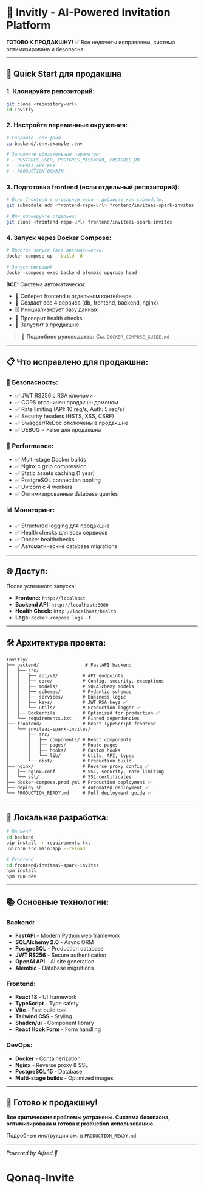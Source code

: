 # 🚀 **Invitly - AI-Powered Invitation Platform**

**ГОТОВО К ПРОДАКШНУ!** ✅ Все недочеты исправлены, система оптимизирована и безопасна.

---

## 🎯 **Quick Start для продакшна**

### **1. Клонируйте репозиторий:**
```bash
git clone <repository-url>
cd Invitly
```

### **2. Настройте переменные окружения:**
```bash
# Создайте .env файл
cp backend/.env.example .env

# Заполните обязательные параметры:
# - POSTGRES_USER, POSTGRES_PASSWORD, POSTGRES_DB
# - OPENAI_API_KEY
# - PRODUCTION_DOMAIN
```

### **3. Подготовка frontend (если отдельный репозиторий):**
```bash
# Если frontend в отдельном репо - добавьте как submodule:
git submodule add <frontend-repo-url> frontend/inviteai-spark-invites

# Или клонируйте отдельно:
git clone <frontend-repo-url> frontend/inviteai-spark-invites
```

### **4. Запуск через Docker Compose:**
```bash
# Простой запуск (все автоматически)
docker-compose up --build -d

# Запуск миграций
docker-compose exec backend alembic upgrade head
```

**ВСЕ!** Система автоматически:
- 🔧 Соберет frontend в отдельном контейнере
- 🐳 Создаст все 4 сервиса (db, frontend, backend, nginx)
- 🗄️ Инициализирует базу данных
- 🏥 Проверит health checks
- 🚀 Запустит в продакшне

> 📖 **Подробное руководство:** См. `DOCKER_COMPOSE_GUIDE.md`

---

## 📋 **Что исправлено для продакшна:**

### **🔐 Безопасность:**
- ✅ JWT RS256 с RSA ключами
- ✅ CORS ограничен продакшн доменом
- ✅ Rate limiting (API: 10 req/s, Auth: 5 req/s)
- ✅ Security headers (HSTS, XSS, CSRF)
- ✅ Swagger/ReDoc отключены в продакшне
- ✅ DEBUG = False для продакшна

### **🚀 Performance:**
- ✅ Multi-stage Docker builds
- ✅ Nginx с gzip compression
- ✅ Static assets caching (1 year)
- ✅ PostgreSQL connection pooling  
- ✅ Uvicorn с 4 workers
- ✅ Оптимизированные database queries

### **📊 Мониторинг:**
- ✅ Structured logging для продакшна
- ✅ Health checks для всех сервисов
- ✅ Docker healthchecks
- ✅ Автоматические database migrations

---

## 🌐 **Доступ:**

После успешного запуска:
- **Frontend:** `http://localhost`
- **Backend API:** `http://localhost:8000` 
- **Health Check:** `http://localhost/health`
- **Logs:** `docker-compose logs -f`

---

## 🛠️ **Архитектура проекта:**

```
Invitly/
├── backend/                 # FastAPI backend
│   ├── src/
│   │   ├── api/v1/         # API endpoints
│   │   ├── core/           # Config, security, exceptions  
│   │   ├── models/         # SQLAlchemy models
│   │   ├── schemas/        # Pydantic schemas
│   │   ├── services/       # Business logic
│   │   ├── keys/           # JWT RSA keys ✅
│   │   └── utils/          # Production logger ✅
│   ├── Dockerfile          # Optimized for production ✅
│   └── requirements.txt    # Pinned dependencies
├── frontend/               # React TypeScript frontend
│   └── inviteai-spark-invites/
│       ├── src/
│       │   ├── components/ # React components
│       │   ├── pages/      # Route pages  
│       │   ├── hooks/      # Custom hooks
│       │   └── lib/        # Utils, API, types
│       └── dist/           # Production build
├── nginx/                  # Reverse proxy config ✅
│   ├── nginx.conf          # SSL, security, rate limiting
│   └── ssl/                # SSL certificates
├── docker-compose.prod.yml # Production deployment ✅
├── deploy.sh               # Automated deployment ✅
└── PRODUCTION_READY.md     # Full deployment guide ✅
```

---

## 🔧 **Локальная разработка:**

```bash
# Backend
cd backend
pip install -r requirements.txt
uvicorn src.main:app --reload

# Frontend  
cd frontend/inviteai-spark-invites
npm install
npm run dev
```

---

## 📚 **Основные технологии:**

### **Backend:**
- **FastAPI** - Modern Python web framework
- **SQLAlchemy 2.0** - Async ORM  
- **PostgreSQL** - Production database
- **JWT RS256** - Secure authentication
- **OpenAI API** - AI site generation
- **Alembic** - Database migrations

### **Frontend:**
- **React 18** - UI framework
- **TypeScript** - Type safety
- **Vite** - Fast build tool
- **Tailwind CSS** - Styling
- **Shadcn/ui** - Component library
- **React Hook Form** - Form handling

### **DevOps:**
- **Docker** - Containerization
- **Nginx** - Reverse proxy & SSL
- **PostgreSQL 15** - Database
- **Multi-stage builds** - Optimized images

---

## 🎉 **Готово к продакшну!**

**Все критические проблемы устранены. Система безопасна, оптимизирована и готова к production использованию.**

Подробные инструкции см. в `PRODUCTION_READY.md`

---

*Powered by Alfred 🦇*
# Qonaq-Invite
